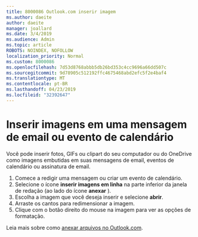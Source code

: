 ```yaml
---
title: 8000086 Outlook.com inserir imagem
ms.author: daeite
author: daeite
manager: joallard
ms.date: 3/4/2019
ms.audience: Admin
ms.topic: article
ROBOTS: NOINDEX, NOFOLLOW
localization_priority: Normal
ms.custom: 8000086
ms.openlocfilehash: 7d53d8768abbb5db26bd353c4cc9696a66dd507c
ms.sourcegitcommit: 9d78905c512192ffc4675468abd2efc5f2e4baf4
ms.translationtype: MT
ms.contentlocale: pt-BR
ms.lasthandoff: 04/23/2019
ms.locfileid: "32392647"
---
```

# <a name="insert-pictures-in-an-email-message-or-calendar-event"></a>Inserir imagens em uma mensagem de email ou evento de calendário

Você pode inserir fotos, GIFs ou clipart do seu computador ou do OneDrive como imagens embutidas em suas mensagens de email, eventos de calendário ou assinatura de email.

1. Comece a redigir uma mensagem ou criar um evento de calendário.
2. Selecione o ícone **inserir imagens em linha** na parte inferior da janela de redação (ao lado do ícone **anexar** ).
3. Escolha a imagem que você deseja inserir e selecione **abrir**.
4. Arraste os cantos para redimensionar a imagem.
5. Clique com o botão direito do mouse na imagem para ver as opções de formatação.

Leia mais sobre como [anexar arquivos no Outlook.com](https://support.office.com/article/8d7c1ea7-4e5f-44ce-bb6e-c5fcc92ba9ab).
